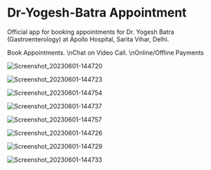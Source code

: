 # Dr-Yogesh-Batra Appointment

Official app for booking appointments for Dr. Yogesh Batra (Gastroenterology) at Apollo Hospital, Sarita Vihar, Delhi.

Book Appointments.
\nChat on Video Call.
\nOnline/Offline Payments


![Screenshot_20230601-144720](https://github.com/sachin3618/Dr-Yogesh-Batra/assets/83819683/246834fa-7223-422f-9506-9b01b93d3980)


![Screenshot_20230601-144723](https://github.com/sachin3618/SpotifyClone/assets/83819683/fb87286c-e6db-4bfe-9b05-8bee2661d2a1)


![Screenshot_20230601-144754](https://github.com/sachin3618/SpotifyClone/assets/83819683/2bd37545-0396-4540-a7a3-69c4a8f1da09)

![Screenshot_20230601-144737](https://github.com/sachin3618/SpotifyClone/assets/83819683/1f7b3622-09e1-4911-932e-f8df69215cca)

![Screenshot_20230601-144757](https://github.com/sachin3618/SpotifyClone/assets/83819683/d4140d41-3323-4224-9f6c-42060198a9e9)



![Screenshot_20230601-144726](https://github.com/sachin3618/SpotifyClone/assets/83819683/7d3953b7-449c-4045-8ad4-cb4a19a2c4ca)


![Screenshot_20230601-144729](https://github.com/sachin3618/SpotifyClone/assets/83819683/e44f266a-bf1a-4180-ae9c-05c57a19f621)




![Screenshot_20230601-144733](https://github.com/sachin3618/SpotifyClone/assets/83819683/4d028fc6-8047-421e-9a7c-181356aa32a4)



